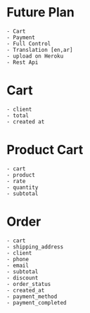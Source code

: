 # Future Plan

    - Cart
    - Payment 
    - Full Control
    - Translation [en,ar]
    - upload on Heroku 
    - Rest Api





# Cart 
    - client
    - total
    - created at

# Product Cart 
    - cart
    - product
    - rate
    - quantity
    - subtotal

# Order 
    - cart 
    - shipping_address
    - client
    - phone
    - email
    - subtotal
    - discount
    - order_status
    - created_at
    - payment_method
    - payment_completed

